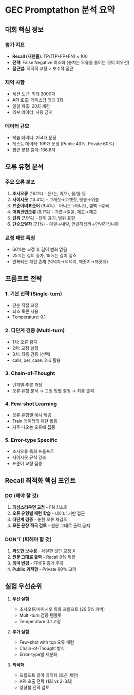 # GEC Promptathon 분석 요약

## 대회 핵심 정보

### 평가 지표
- **Recall (재현율)**: TP/(TP+FP+FN) × 100
- **전략**: False Negative 최소화 (놓치는 오류를 줄이는 것이 최우선)
- **접근법**: 적극적 교정 > 보수적 접근

### 제약 사항
- 세션 토큰: 최대 2000개
- API 호출: 케이스당 최대 3회
- 일일 제출: 20회 제한
- 외부 데이터: 사용 금지

### 데이터 규모
- 학습 데이터: 254개 문장
- 테스트 데이터: 109개 문장 (Public 40%, Private 60%)
- 평균 문장 길이: 136.8자

## 오류 유형 분석

### 주요 오류 분포
1. **조사오류** (16.1%) - 은/는, 이/가, 을/를 등
2. **사이시옷** (13.4%) - 고개짓→고갯짓, 윗층→위층
3. **표준어비표준어** (9.4%) - 아니오→아니요, 깜빡→깜짝
4. **어휘관련오류** (8.7%) - 가름→갈음, 재고→제고
5. **단위** (7.9%) - 단위 표기, 범위 표현
6. **단순오탈자** (7.1%) - 매일→내일, 안녕하십까→안녕하십니까

### 교정 패턴 특징
- 60%는 교정 후 길이 변화 없음
- 25%는 길이 증가, 15%는 길이 감소
- 반복되는 패턴 존재 (넉넉치→넉넉지, 깨끗치→깨끗지)

## 프롬프트 전략

### 1. 기본 전략 (Single-turn)
- 단순 직접 교정
- 최소 토큰 사용
- Temperature: 0.1

### 2. 다단계 검증 (Multi-turn)
- 1차: 오류 탐지
- 2차: 교정 실행
- 3차: 최종 검증 (선택)
- calls_per_case: 2-3 활용

### 3. Chain-of-Thought
- 단계별 추론 과정
- 오류 유형 분석 → 교정 방법 결정 → 최종 출력

### 4. Few-shot Learning
- 오류 유형별 예시 제공
- Train 데이터의 패턴 활용
- 자주 나오는 오류에 집중

### 5. Error-type Specific
- 조사오류 특화 프롬프트
- 사이시옷 규칙 강조
- 표준어 교정 집중

## Recall 최적화 핵심 포인트

### DO (해야 할 것)
1. **의심스러우면 교정** - FN 최소화
2. **오류 유형별 패턴 학습** - 데이터 기반 접근
3. **다단계 검증** - 놓친 오류 재검토
4. **모든 문장 적극 검토** - 원문 그대로 출력 금지

### DON'T (피해야 할 것)
1. **과도한 보수성** - 확실한 것만 교정 X
2. **원문 그대로 출력** - Recall 0% 위험
3. **의미 변경** - FP/FR 증가 주의
4. **Public 과적합** - Private 60% 고려

## 실험 우선순위

1. **우선 실험**
   - 조사오류/사이시옷 특화 프롬프트 (29.5% 커버)
   - Multi-turn 검증 템플릿
   - Temperature 0.1 고정

2. **추가 실험**
   - Few-shot with top 오류 패턴
   - Chain-of-Thought 방식
   - Error-type별 세분화

3. **최적화**
   - 프롬프트 길이 최적화 (토큰 제한)
   - API 호출 전략 (1회 vs 2-3회)
   - 앙상블 전략 검토